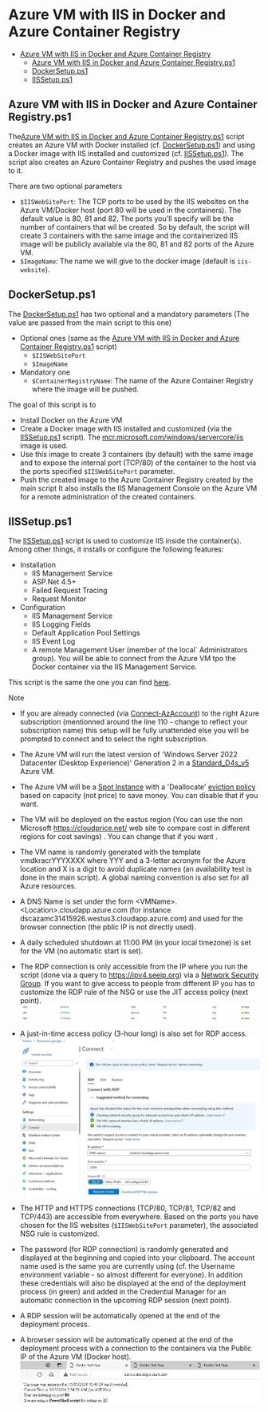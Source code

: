 # Azure VM with IIS in Docker and Azure Container Registry

- [Azure VM with IIS in Docker and Azure Container Registry](#azure-vm-with-iis-in-docker-and-azure-container-registry)
  - [Azure VM with IIS in Docker and Azure Container Registry.ps1](#azure-vm-with-iis-in-docker-and-azure-container-registryps1)
  - [DockerSetup.ps1](#dockersetupps1)
  - [IISSetup.ps1](#iissetupps1)

## Azure VM with IIS in Docker and Azure Container Registry.ps1

The[Azure VM with IIS in Docker and Azure Container Registry.ps1](<Azure VM with IIS in Docker and Azure Container Registry.ps1>) script creates an Azure VM with Docker installed (cf. [DockerSetup.ps1](#dockersetupps1)) and using a Docker image with IIS installed and customized (cf. [IISSetup.ps1](#iissetupps1)). The script also creates an Azure Container Registry and pushes the used image to it.

There are two optional parameters

- `$IISWebSitePort`: The TCP ports to be used by the IIS websites on the Azure VM/Docker host (port 80 will be used in the containers). The default value is 80, 81 and 82. The ports you'll specify will be the number of containers that wil be created. So by default, the script will create 3 containers with the same image and the containerized IIS image will be publicly available via the 80, 81 and 82 ports of the Azure VM.
- `$ImageName`: The name we will give to the docker image (default is `iis-website`).

## DockerSetup.ps1

The [DockerSetup.ps1](DockerSetup.ps1) has two optional and a mandatory parameters (The value are passed from the main script to this one)

- Optional ones (same as the [Azure VM with IIS in Docker and Azure Container Registry.ps1](<Azure VM with IIS in Docker and Azure Container Registry.ps1>) script)
  - `$IISWebSitePort`
  - `$ImageName`
- Mandatory one
  - `$ContainerRegistryName`: The name of the Azure Container Registry where the image will be pushed.

The goal of this script is  to

- Install Docker on the Azure VM
- Create a Docker image with IIS installed and customized (via the [IISSetup.ps1](IISSetup.ps1) script). The [mcr.microsoft.com/windows/servercore/iis](https://hub.docker.com/_/microsoft-windows-servercore-iis) image is used.
- Use this image to create 3 containers (by default) with the same image and to expose the internal port (TCP/80) of the container to the host via the ports specified `$IISWebSitePort` parameter.
- Push the created image to the Azure Container Registry created by the main script
It also installs the IIS Management Console on the Azure VM for a remote administration of the created containers.

## IISSetup.ps1

The [IISSetup.ps1](IISSetup.ps1) script is used to customize IIS inside the container(s). Among other things, it installs or configure the following features:

- Installation
  - IIS Management Service
  - ASP.Net 4.5+
  - Failed Request Tracing
  - Request Monitor
- Configuration
  - IIS Management Service
  - IIS Logging Fields
  - Default Application Pool Settings
  - IIS Event Log
  - A remote Management User (member of the local` Administrators group). You will be able to connect from the Azure VM tpo the Docker container via the IIS Management Service.
  
This script is the same the one you can find [here](/Windows%20Powershell/IIS/AutomatedLab/Docker/Hyper-V/).

> [!NOTE]
>
> - If you are already connected (via [Connect-AzAccount](https://learn.microsoft.com/en-us/powershell/module/az.accounts/connect-azaccount)) to the right Azure subscription (mentionned around the line 110 - change to reflect your subscription name) this setup will be fully unattended else you will be prompted to connect and to select the right subscription.
> - The Azure VM will run the latest version of 'Windows Server 2022 Datacenter (Desktop Experience)' Generation 2 in a [Standard_D4s_v5](https://learn.microsoft.com/en-us/azure/virtual-machines/dv5-dsv5-series) Azure VM.
> - The Azure VM will be a [Spot Instance](https://learn.microsoft.com/en-us/azure/virtual-machines/spot-vms) with a 'Deallocate' [eviction policy](https://learn.microsoft.com/en-us/azure/architecture/guide/spot/spot-eviction#eviction-policy) based on capacity (not price) to save money. You can disable that if you want.
> - The VM will be deployed on the eastus region (You can use the non Microsoft <https://cloudprice.net/> web site to compare cost in different regions for cost savings) . You can change  that if you want .
> - The VM name is randomly generated with the template vmdkracrYYYXXXX where YYY and a 3-letter acronym for the Azure location and X is a digit to avoid duplicate names (an availability test is done in the main script). A global naming convention is also set for all Azure resources.
> - A DNS Name is set under the form \<VMName\>.\<Location\>.cloudapp.azure.com (for instance dscazamc31415926.westus3.cloudapp.azure.com) and used for the browser connection (the pblic IP is not directly used).
> - A daily scheduled shutdown at 11:00 PM (in your local timezone) is set for the VM (no automatic start is set).
> - The RDP connection is only accessible from the IP where you run the script (done via a query to <https://ipv4.seeip.org>) via a [Network Security Group](https://learn.microsoft.com/en-us/azure/virtual-network/network-security-group-how-it-works). If you want to give access to people from different IP you has to customize the RDP rule of the NSG or use the JIT access policy (next point).
![NSG](docs/nsg.jpg)
> - A just-in-time access policy (3-hour long) is also set for RDP access.
![JIT](docs/jit.jpg)
> - The HTTP and HTTPS connections (TCP/80, TCP/81, TCP/82 and TCP/443) are accessible from everywhere.  Based on the ports you have chosen for the IIS websites (`$IISWebSitePort` parameter), the associated NSG rule is customized.
> - The password (for RDP connection) is randomly generated and displayed at the beginning and copied into your clipboard. The account name used is the same you are currently using (cf. the Username environment variable - so almost different for everyone). In addition these credentials will also be displayed at the end of the deployment process (in green) and added in the Credential Manager for an automatic connection in the upcoming RDP session (next point).
>
> - A RDP session will be automatically opened at the end of the deployment process.
> - A browser session will be automatically opened at the end of the deployment process with a connection to the containers via the Public IP of the Azure VM (Docker host).
![Containers](docs/containers.jpg)

